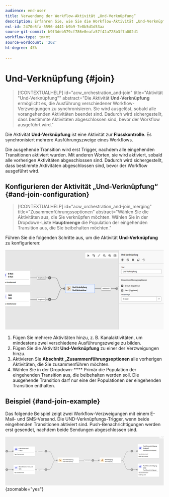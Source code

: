 ```yaml
---
audience: end-user
title: Verwendung der Workflow-Aktivität „Und-Verknüpfung“
description: Erfahren Sie, wie Sie die Workflow-Aktivität „Und-Verknüpfung“ verwenden.
exl-id: 2470e5fa-5596-4441-b9b9-7e8b5d1d53aa
source-git-commit: b9f3deb579cf786e0eafa57f42a728b3f7a002d1
workflow-type: tm+mt
source-wordcount: '262'
ht-degree: 45%

---
```


# Und-Verknüpfung {#join}

>[!CONTEXTUALHELP]
>id="acw_orchestration_and-join"
>title="Aktivität &quot;Und-Verknüpfung&quot;"
>abstract="Die Aktivität **Und-Verknüpfung** ermöglicht es, die Ausführung verschiedener Workflow-Verzweigungen zu synchronisieren. Sie wird ausgelöst, sobald alle vorangehenden Aktivitäten beendet sind. Dadurch wird sichergestellt, dass bestimmte Aktivitäten abgeschlossen sind, bevor der Workflow ausgeführt wird."

Die Aktivität **Und-Verknüpfung** ist eine Aktivität zur **Flusskontrolle**. Es synchronisiert mehrere Ausführungszweige eines Workflows.

Die ausgehende Transition wird erst Trigger, nachdem alle eingehenden Transitionen aktiviert wurden. Mit anderen Worten, sie wird aktiviert, sobald alle vorherigen Aktivitäten abgeschlossen sind. Dadurch wird sichergestellt, dass bestimmte Aktivitäten abgeschlossen sind, bevor der Workflow ausgeführt wird.

## Konfigurieren der Aktivität „Und-Verknüpfung“ {#and-join-configuration}

>[!CONTEXTUALHELP]
>id="acw_orchestration_and-join_merging"
>title="Zusammenführungssoptionen"
>abstract="Wählen Sie die Aktivitäten aus, die Sie verknüpfen möchten. Wählen Sie in der Dropdown-Liste **Hauptmenge** die Population der eingehenden Transition aus, die Sie beibehalten möchten."

Führen Sie die folgenden Schritte aus, um die Aktivität **Und-Verknüpfung** zu konfigurieren:

![Screenshot der Konfigurationsoberfläche für die Aktivität „Und-Verknüpfung“.](../assets/workflow-andjoin.png)

1. Fügen Sie mehrere Aktivitäten hinzu, z. B. Kanalaktivitäten, um mindestens zwei verschiedene Ausführungszweige zu bilden.
1. Fügen Sie die Aktivität **Und-Verknüpfung** zu einer der Verzweigungen hinzu.
1. Aktivieren Sie **Abschnitt „Zusammenführungsoptionen** alle vorherigen Aktivitäten, die Sie zusammenführen möchten.
1. Wählen Sie in der Dropdown-**** Primär die Population der eingehenden Transition aus, die beibehalten werden soll. Die ausgehende Transition darf nur eine der Populationen der eingehenden Transition enthalten.

## Beispiel {#and-join-example}

Das folgende Beispiel zeigt zwei Workflow-Verzweigungen mit einem E-Mail- und SMS-Versand. Die UND-Verknüpfungs-Trigger, wenn beide eingehenden Transitionen aktiviert sind. Push-Benachrichtigungen werden erst gesendet, nachdem beide Sendungen abgeschlossen sind.

![Beispiel eines Workflows mit zwei Verzweigungen, der den E-Mail- und SMS-Versand gefolgt von Push-Benachrichtigungen anzeigt.](../assets/workflow-andjoin-example.png){zoomable="yes"}